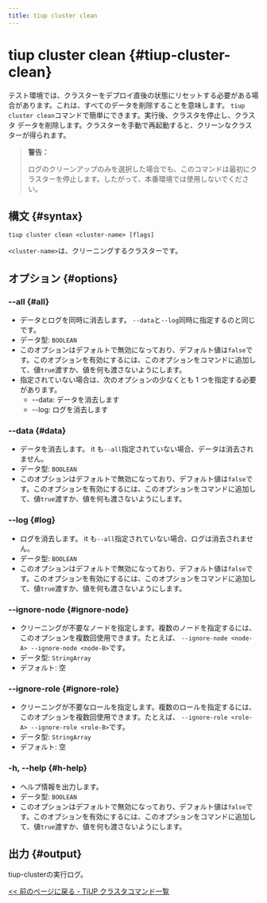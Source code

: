 ```yaml
---
title: tiup cluster clean
---
```


# tiup cluster clean {#tiup-cluster-clean}

テスト環境では、クラスターをデプロイ直後の状態にリセットする必要がある場合があります。これは、すべてのデータを削除することを意味します。 `tiup cluster clean`コマンドで簡単にできます。実行後、クラスタを停止し、クラスタ データを削除します。クラスターを手動で再起動すると、クリーンなクラスターが得られます。

> **警告：**
>
> ログのクリーンアップのみを選択した場合でも、このコマンドは最初にクラスターを停止します。したがって、本番環境では使用しないでください。

## 構文 {#syntax}

```shell
tiup cluster clean <cluster-name> [flags]
```

`<cluster-name>`は、クリーニングするクラスターです。

## オプション {#options}

### &#x20;--all {#all}

-   データとログを同時に消去します。 `--data`と`--log`同時に指定するのと同じです。
-   データ型: `BOOLEAN`
-   このオプションはデフォルトで無効になっており、デフォルト値は`false`です。このオプションを有効にするには、このオプションをコマンドに追加して、値`true`渡すか、値を何も渡さないようにします。
-   指定されていない場合は、次のオプションの少なくとも 1 つを指定する必要があります。
    -   --data: データを消去します
    -   --log: ログを消去します

### &#x20;--data {#data}

-   データを消去します。 it も`--all`指定されていない場合、データは消去されません。
-   データ型: `BOOLEAN`
-   このオプションはデフォルトで無効になっており、デフォルト値は`false`です。このオプションを有効にするには、このオプションをコマンドに追加して、値`true`渡すか、値を何も渡さないようにします。

### &#x20;--log {#log}

-   ログを消去します。 it も`--all`指定されていない場合、ログは消去されません。
-   データ型: `BOOLEAN`
-   このオプションはデフォルトで無効になっており、デフォルト値は`false`です。このオプションを有効にするには、このオプションをコマンドに追加して、値`true`渡すか、値を何も渡さないようにします。

### --ignore-node {#ignore-node}

-   クリーニングが不要なノードを指定します。複数のノードを指定するには、このオプションを複数回使用できます。たとえば、 `--ignore-node <node-A> --ignore-node <node-B>`です。
-   データ型: `StringArray`
-   デフォルト: 空

### --ignore-role {#ignore-role}

-   クリーニングが不要なロールを指定します。複数のロールを指定するには、このオプションを複数回使用できます。たとえば、 `--ignore-role <role-A> --ignore-role <role-B>`です。
-   データ型: `StringArray`
-   デフォルト: 空

### -h, --help {#h-help}

-   ヘルプ情報を出力します。
-   データ型: `BOOLEAN`
-   このオプションはデフォルトで無効になっており、デフォルト値は`false`です。このオプションを有効にするには、このオプションをコマンドに追加して、値`true`渡すか、値を何も渡さないようにします。

## 出力 {#output}

tiup-clusterの実行ログ。

[&lt;&lt; 前のページに戻る - TiUP クラスタコマンド一覧](/tiup/tiup-component-cluster.md#command-list)

